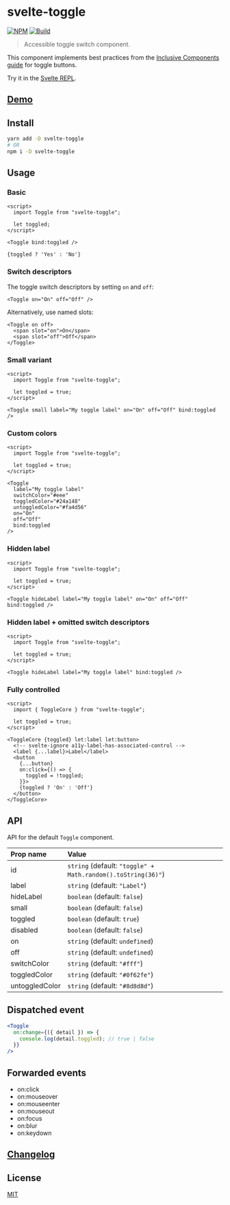 # svelte-toggle

[![NPM][npm]][npm-url]
[![Build][build]][build-badge]

> Accessible toggle switch component.

This component implements best practices from the [Inclusive Components guide](https://inclusive-components.design/toggle-button/) for toggle buttons.

Try it in the [Svelte REPL](https://svelte.dev/repl/7eee5c643a684315a4fdfe45964aca61?version=3.24.1).

## [Demo](https://metonym.github.io/svelte-toggle/)

## Install

```sh
yarn add -D svelte-toggle
# OR
npm i -D svelte-toggle
```

## Usage

### Basic

```svelte
<script>
  import Toggle from "svelte-toggle";

  let toggled;
</script>

<Toggle bind:toggled />

{toggled ? 'Yes' : 'No'}
```

### Switch descriptors

The toggle switch descriptors by setting `on` and `off`:

```svelte
<Toggle on="On" off="Off" />
```

Alternatively, use named slots:

```svelte
<Toggle on off>
  <span slot="on">On</span>
  <span slot="off">Off</span>
</Toggle>
```

### Small variant

```svelte
<script>
  import Toggle from "svelte-toggle";

  let toggled = true;
</script>

<Toggle small label="My toggle label" on="On" off="Off" bind:toggled />
```

### Custom colors

```svelte
<script>
  import Toggle from "svelte-toggle";

  let toggled = true;
</script>

<Toggle
  label="My toggle label"
  switchColor="#eee"
  toggledColor="#24a148"
  untoggledColor="#fa4d56"
  on="On"
  off="Off"
  bind:toggled
/>
```

### Hidden label

```svelte
<script>
  import Toggle from "svelte-toggle";

  let toggled = true;
</script>

<Toggle hideLabel label="My toggle label" on="On" off="Off" bind:toggled />
```

### Hidden label + omitted switch descriptors

```svelte
<script>
  import Toggle from "svelte-toggle";

  let toggled = true;
</script>

<Toggle hideLabel label="My toggle label" bind:toggled />
```

### Fully controlled

```svelte
<script>
  import { ToggleCore } from "svelte-toggle";

  let toggled = true;
</script>

<ToggleCore {toggled} let:label let:button>
  <!-- svelte-ignore a11y-label-has-associated-control -->
  <label {...label}>Label</label>
  <button
    {...button}
    on:click={() => {
      toggled = !toggled;
    }}>
    {toggled ? 'On' : 'Off'}
  </button>
</ToggleCore>
```

## API

API for the default `Toggle` component.

| Prop name      | Value                                                        |
| :------------- | :----------------------------------------------------------- |
| id             | `string` (default: `"toggle" + Math.random().toString(36)"`) |
| label          | `string` (default: `"Label"`)                                |
| hideLabel      | `boolean` (default: `false`)                                 |
| small          | `boolean` (default: `false`)                                 |
| toggled        | `boolean` (default: `true`)                                  |
| disabled       | `boolean` (default: `false`)                                 |
| on             | `string` (default: `undefined`)                              |
| off            | `string` (default: `undefined`)                              |
| switchColor    | `string` (default: `"#fff"`)                                 |
| toggledColor   | `string` (default: `"#0f62fe"`)                              |
| untoggledColor | `string` (default: `"#8d8d8d"`)                              |

## Dispatched event

```jsx
<Toggle
  on:change={({ detail }) => {
    console.log(detail.toggled); // true | false
  }}
/>
```

## Forwarded events

- on:click
- on:mouseover
- on:mouseenter
- on:mouseout
- on:focus
- on:blur
- on:keydown

## [Changelog](CHANGELOG.md)

## License

[MIT](LICENSE)

[npm]: https://img.shields.io/npm/v/svelte-toggle.svg?color=blue
[npm-url]: https://npmjs.com/package/svelte-toggle
[build]: https://travis-ci.com/metonym/svelte-toggle.svg?branch=master
[build-badge]: https://travis-ci.com/metonym/svelte-toggle
